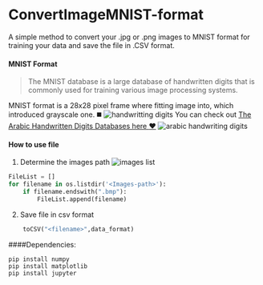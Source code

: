 # ConvertImageMNIST-format
A simple method to convert your .jpg or .png images to MNIST format for training your data and save the file in .CSV format.

#### MNIST Format
> The MNIST database is a large database of handwritten digits that is commonly used for training various image processing systems.

MNIST format is a 28x28 pixel frame where fitting image into, which introduced grayscale one.  :black_medium_square:
![handwritting digits](https://github.com/MohammedShalan/ConverImageMNIST-format/screenshots/MnistExamples.png)
You can check out [The Arabic Handwritten Digits Databases here :heart:](http://datacenter.aucegypt.edu/shazeem/)
![arabic handwriting digits](https://github.com/MohammedShalan/ConverImageMNIST-format/screenshots/arabic.jpg)

#### How to use file
1. Determine the images path
![images list](https://github.com/MohammedShalan/ConverImageMNIST-format/screenshots/1.jpg)

```python
FileList = []
for filename in os.listdir('<Images-path>'):
    if filename.endswith(".bmp"):
        FileList.append(filename)
```
2. Save file in csv format 
```python
	toCSV("<filename>",data_format)
```

####Dependencies:
```
pip install numpy
pip install matplotlib
pip install jupyter
```

